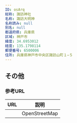 ```yaml
---
ID: osArq
総称: 諏訪神社
名称: 諏訪大明神
名称読み: null
別名: null
都道府県: 兵庫県
区域: 神戸市
緯度: 34.6953012
経度: 135.1798114
郵便番号: 6500006
住所: 兵庫県神戸市中央区諏訪山町１−５
---
```


## その他

### 参考URL

| URL | 説明          |
| --- | ------------- |
|     | OpenStreetMap |
